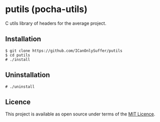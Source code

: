 # putils (pocha-utils)

C utils library of headers for the average project.

## Installation

	$ git clone https://github.com/ICanOnlySuffer/putils
	$ cd putils
	# ./install

## Uninstallation

	# ./uninstall

## Licence

This project is available as open source under terms of the
[MIT Licence](https://opensource.org/licences/MIT).

